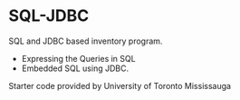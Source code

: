 # SQL-JDBC
SQL and JDBC based inventory program.
- Expressing the Queries in SQL
- Embedded SQL using JDBC. 

Starter code provided by University of Toronto Mississauga 
